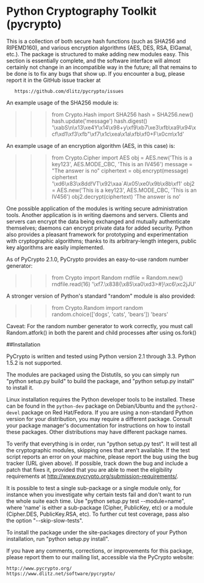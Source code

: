 Python Cryptography Toolkit (pycrypto)
======================================

This is a collection of both secure hash functions (such as SHA256 and
RIPEMD160), and various encryption algorithms (AES, DES, RSA, ElGamal,
etc.).  The package is structured to make adding new modules easy.
This section is essentially complete, and the software interface will
almost certainly not change in an incompatible way in the future; all
that remains to be done is to fix any bugs that show up.  If you
encounter a bug, please report it in the GitHub issue tracker at

       https://github.com/dlitz/pycrypto/issues

An example usage of the SHA256 module is:

>>> from Crypto.Hash import SHA256
>>> hash = SHA256.new()
>>> hash.update('message')
>>> hash.digest()
'\xabS\n\x13\xe4Y\x14\x98+y\xf9\xb7\xe3\xfb\xa9\x94\xcf\xd1\xf3\xfb"\xf7\x1c\xea\x1a\xfb\xf0+F\x0cm\x1d'

An example usage of an encryption algorithm (AES, in this case) is:

>>> from Crypto.Cipher import AES
>>> obj = AES.new('This is a key123', AES.MODE_CBC, 'This is an IV456')
>>> message = "The answer is no"
>>> ciphertext = obj.encrypt(message)
>>> ciphertext
'\xd6\x83\x8dd!VT\x92\xaa`A\x05\xe0\x9b\x8b\xf1'
>>> obj2 = AES.new('This is a key123', AES.MODE_CBC, 'This is an IV456')
>>> obj2.decrypt(ciphertext)
'The answer is no'

One possible application of the modules is writing secure
administration tools.  Another application is in writing daemons and
servers.  Clients and servers can encrypt the data being exchanged and
mutually authenticate themselves; daemons can encrypt private data for
added security.  Python also provides a pleasant framework for
prototyping and experimentation with cryptographic algorithms; thanks
to its arbitrary-length integers, public key algorithms are easily
implemented.

As of PyCrypto 2.1.0, PyCrypto provides an easy-to-use random number
generator:

>>> from Crypto import Random
>>> rndfile = Random.new()
>>> rndfile.read(16)
'\xf7.\x838{\x85\xa0\xd3>#}\xc6\xc2jJU'

A stronger version of Python's standard "random" module is also
provided:

>>> from Crypto.Random import random
>>> random.choice(['dogs', 'cats', 'bears'])
'bears'

Caveat: For the random number generator to work correctly, you must
call Random.atfork() in both the parent and child processes after
using os.fork()


##Installation

PyCrypto is written and tested using Python version 2.1 through 3.3.  Python
1.5.2 is not supported.

The modules are packaged using the Distutils, so you can simply run
"python setup.py build" to build the package, and "python setup.py
install" to install it.

Linux installation requires the Python developer tools to be installed. These
can be found in the ``python-dev`` package on Debian/Ubuntu and the 
``python2-devel`` package on Red Hat/Fedora. If you are using a non-standard
Python version for your distribution, you may require a different package.
Consult your package manager's documentation for instructions on how to
install these packages. Other distributions may have different package names.

To verify that everything is in order, run "python setup.py test".  It
will test all the cryptographic modules, skipping ones that aren't
available.  If the test script reports an error on your machine,
please report the bug using the bug tracker (URL given above).  If
possible, track down the bug and include a patch that fixes it,
provided that you are able to meet the eligibility requirements at
http://www.pycrypto.org/submission-requirements/.

It is possible to test a single sub-package or a single module only, for instance
when you investigate why certain tests fail and don't want to run the whole
suite each time. Use "python setup.py test --module=name", where 'name'
is either a sub-package (Cipher, PublicKey, etc) or a module (Cipher.DES,
PublicKey.RSA, etc).
To further cut test coverage, pass also the option "--skip-slow-tests".

To install the package under the site-packages directory of
your Python installation, run "python setup.py install".

If you have any comments, corrections, or improvements for this
package, please report them to our mailing list, accessible via the
PyCrypto website:

    http://www.pycrypto.org/
    https://www.dlitz.net/software/pycrypto/
